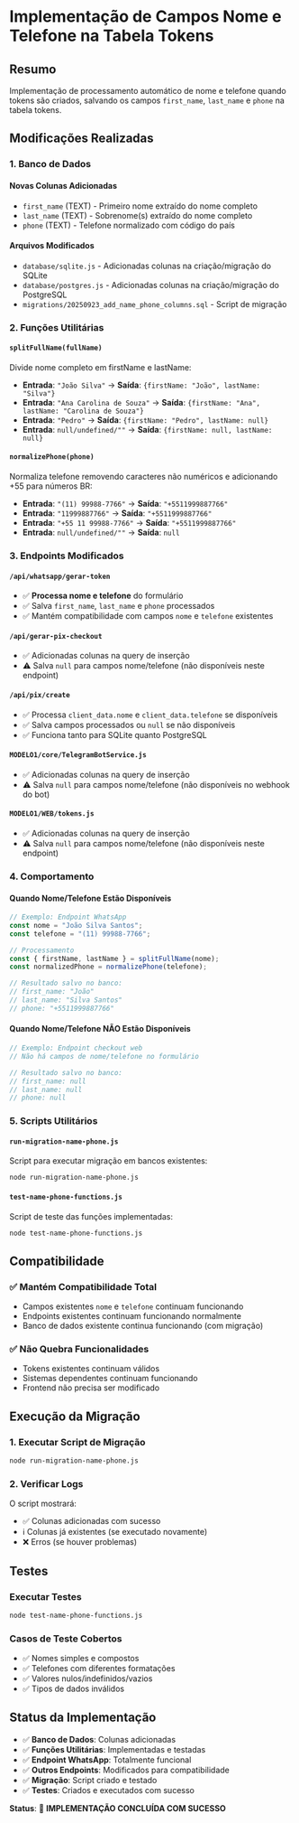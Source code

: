 # Implementação de Campos Nome e Telefone na Tabela Tokens

## Resumo
Implementação de processamento automático de nome e telefone quando tokens são criados, salvando os campos `first_name`, `last_name` e `phone` na tabela tokens.

## Modificações Realizadas

### 1. Banco de Dados

#### Novas Colunas Adicionadas
- `first_name` (TEXT) - Primeiro nome extraído do nome completo
- `last_name` (TEXT) - Sobrenome(s) extraído do nome completo  
- `phone` (TEXT) - Telefone normalizado com código do país

#### Arquivos Modificados
- `database/sqlite.js` - Adicionadas colunas na criação/migração do SQLite
- `database/postgres.js` - Adicionadas colunas na criação/migração do PostgreSQL
- `migrations/20250923_add_name_phone_columns.sql` - Script de migração

### 2. Funções Utilitárias

#### `splitFullName(fullName)`
Divide nome completo em firstName e lastName:
- **Entrada**: `"João Silva"` → **Saída**: `{firstName: "João", lastName: "Silva"}`
- **Entrada**: `"Ana Carolina de Souza"` → **Saída**: `{firstName: "Ana", lastName: "Carolina de Souza"}`
- **Entrada**: `"Pedro"` → **Saída**: `{firstName: "Pedro", lastName: null}`
- **Entrada**: `null/undefined/""` → **Saída**: `{firstName: null, lastName: null}`

#### `normalizePhone(phone)`
Normaliza telefone removendo caracteres não numéricos e adicionando +55 para números BR:
- **Entrada**: `"(11) 99988-7766"` → **Saída**: `"+5511999887766"`
- **Entrada**: `"11999887766"` → **Saída**: `"+5511999887766"`
- **Entrada**: `"+55 11 99988-7766"` → **Saída**: `"+5511999887766"`
- **Entrada**: `null/undefined/""` → **Saída**: `null`

### 3. Endpoints Modificados

#### `/api/whatsapp/gerar-token`
- ✅ **Processa nome e telefone** do formulário
- ✅ Salva `first_name`, `last_name` e `phone` processados
- ✅ Mantém compatibilidade com campos `nome` e `telefone` existentes

#### `/api/gerar-pix-checkout`
- ✅ Adicionadas colunas na query de inserção
- ⚠️ Salva `null` para campos nome/telefone (não disponíveis neste endpoint)

#### `/api/pix/create`
- ✅ Processa `client_data.nome` e `client_data.telefone` se disponíveis
- ✅ Salva campos processados ou `null` se não disponíveis
- ✅ Funciona tanto para SQLite quanto PostgreSQL

#### `MODELO1/core/TelegramBotService.js`
- ✅ Adicionadas colunas na query de inserção
- ⚠️ Salva `null` para campos nome/telefone (não disponíveis no webhook do bot)

#### `MODELO1/WEB/tokens.js`
- ✅ Adicionadas colunas na query de inserção
- ⚠️ Salva `null` para campos nome/telefone (não disponíveis neste endpoint)

### 4. Comportamento

#### Quando Nome/Telefone Estão Disponíveis
```javascript
// Exemplo: Endpoint WhatsApp
const nome = "João Silva Santos";
const telefone = "(11) 99988-7766";

// Processamento
const { firstName, lastName } = splitFullName(nome);
const normalizedPhone = normalizePhone(telefone);

// Resultado salvo no banco:
// first_name: "João"
// last_name: "Silva Santos"  
// phone: "+5511999887766"
```

#### Quando Nome/Telefone NÃO Estão Disponíveis
```javascript
// Exemplo: Endpoint checkout web
// Não há campos de nome/telefone no formulário

// Resultado salvo no banco:
// first_name: null
// last_name: null
// phone: null
```

### 5. Scripts Utilitários

#### `run-migration-name-phone.js`
Script para executar migração em bancos existentes:
```bash
node run-migration-name-phone.js
```

#### `test-name-phone-functions.js`  
Script de teste das funções implementadas:
```bash
node test-name-phone-functions.js
```

## Compatibilidade

### ✅ Mantém Compatibilidade Total
- Campos existentes `nome` e `telefone` continuam funcionando
- Endpoints existentes continuam funcionando normalmente
- Banco de dados existente continua funcionando (com migração)

### ✅ Não Quebra Funcionalidades
- Tokens existentes continuam válidos
- Sistemas dependentes continuam funcionando
- Frontend não precisa ser modificado

## Execução da Migração

### 1. Executar Script de Migração
```bash
node run-migration-name-phone.js
```

### 2. Verificar Logs
O script mostrará:
- ✅ Colunas adicionadas com sucesso
- ℹ️ Colunas já existentes (se executado novamente)
- ❌ Erros (se houver problemas)

## Testes

### Executar Testes
```bash
node test-name-phone-functions.js
```

### Casos de Teste Cobertos
- ✅ Nomes simples e compostos
- ✅ Telefones com diferentes formatações
- ✅ Valores nulos/indefinidos/vazios
- ✅ Tipos de dados inválidos

## Status da Implementação

- ✅ **Banco de Dados**: Colunas adicionadas
- ✅ **Funções Utilitárias**: Implementadas e testadas
- ✅ **Endpoint WhatsApp**: Totalmente funcional
- ✅ **Outros Endpoints**: Modificados para compatibilidade
- ✅ **Migração**: Script criado e testado
- ✅ **Testes**: Criados e executados com sucesso

**Status**: 🎉 **IMPLEMENTAÇÃO CONCLUÍDA COM SUCESSO**
